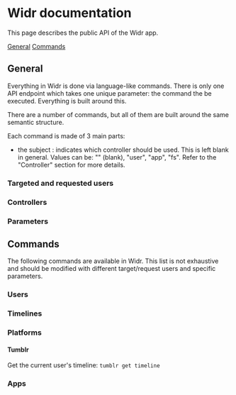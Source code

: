 # Widr documentation

This page describes the public API of the Widr app.

[General](/general)
[Commands](/commands)

## General

Everything in Widr is done via language-like commands. There is only one API endpoint which takes one
unique parameter: the command the be executed. Everything is built around this.

There are a number of commands, but all of them are built around the same semantic structure. 

Each command is made of 3 main parts:
* the subject : indicates which controller should be used. This is left blank in general. Values can be: 
"" (blank), "user", "app", "fs". Refer to the "Controller" section for more details.

### Targeted and requested users

### Controllers

### Parameters

## Commands

The following commands are available in Widr. This list is not exhaustive and should be modified with different target/request users and specific parameters.

### Users

### Timelines

### Platforms

#### Tumblr

Get the current user's timeline: `tumblr get timeline`

### Apps